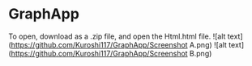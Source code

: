 # GraphApp
To open, download as a .zip file, and open the Html.html file.
![alt text](https://github.com/Kuroshi117/GraphApp/Screenshot A.png)
![alt text](https://github.com/Kuroshi117/GraphApp/Screenshot B.png)
